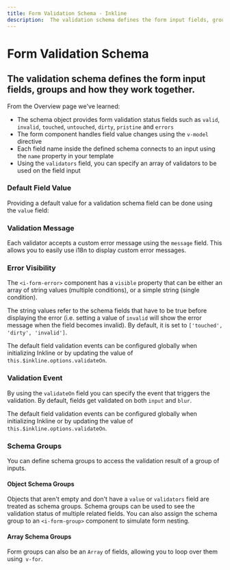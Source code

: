```yaml
---
title: Form Validation Schema - Inkline
description:  The validation schema defines the form input fields, groups and how they work together.
---
```


<script setup>
import {
    IFormValidationSchemaDefaultValueExample,
    IFormValidationSchemaValidationMessageExample,
    IFormValidationSchemaValidationEventExample,
    IFormValidationSchemaErrorVisibilityExample,
    IFormValidationSchemaGroupsObjectExample,
    IFormValidationSchemaGroupsArrayExample
} from '@inkline/inkline/stories/forms/validation/schema/index.mjs';
import { default as IFormValidationSchemaDefaultValueExampleHTML } from '@inkline/inkline/stories/forms/validation/schema/default-value.html?raw';
import { default as IFormValidationSchemaDefaultValueExampleJS } from '@inkline/inkline/stories/forms/validation/schema/default-value.mjs?raw';
import { default as IFormValidationSchemaValidationMessageExampleHTML } from '@inkline/inkline/stories/forms/validation/schema/validation-message.html?raw';
import { default as IFormValidationSchemaValidationMessageExampleJS } from '@inkline/inkline/stories/forms/validation/schema/validation-message.mjs?raw';
import { default as IFormValidationSchemaValidationEventExampleHTML } from '@inkline/inkline/stories/forms/validation/schema/validation-event.html?raw';
import { default as IFormValidationSchemaValidationEventExampleJS } from '@inkline/inkline/stories/forms/validation/schema/validation-event.mjs?raw';
import { default as IFormValidationSchemaErrorVisibilityExampleHTML } from '@inkline/inkline/stories/forms/validation/schema/error-visibility.html?raw';
import { default as IFormValidationSchemaErrorVisibilityExampleJS } from '@inkline/inkline/stories/forms/validation/schema/error-visibility.mjs?raw';
import { default as IFormValidationSchemaGroupsObjectExampleHTML } from '@inkline/inkline/stories/forms/validation/schema/groups-object.html?raw';
import { default as IFormValidationSchemaGroupsObjectExampleJS } from '@inkline/inkline/stories/forms/validation/schema/groups-object.mjs?raw';
import { default as IFormValidationSchemaGroupsArrayExampleHTML } from '@inkline/inkline/stories/forms/validation/schema/groups-array.html?raw';
import { default as IFormValidationSchemaGroupsArrayExampleJS } from '@inkline/inkline/stories/forms/validation/schema/groups-array.mjs?raw';
</script>

# Form Validation Schema
## The validation schema defines the form input fields, groups and how they work together.

From the <router-link :to="{ name: 'docs-forms-validation' }">Overview</router-link> page we've learned:
- The schema object provides form validation status fields such as `valid`, `invalid`, `touched`, `untouched`, `dirty`, `pristine` and `errors`
- The form component handles field value changes using the `v-model` directive
- Each field name inside the defined schema connects to an input using the `name` property in your template
- Using the `validators` field, you can specify an array of validators to be used on the field input

### Default Field Value
Providing a default value for a validation schema field can be done using the `value` field:

<example :component="IFormValidationSchemaDefaultValueExample" :html="IFormValidationSchemaDefaultValueExampleHTML" :js="IFormValidationSchemaDefaultValueExampleJS"></example>

### Validation Message
Each validator accepts a custom error message using the `message` field. This allows you to easily use i18n to display custom error messages.

<example :component="IFormValidationSchemaValidationMessageExample" :html="IFormValidationSchemaValidationMessageExampleHTML" :js="IFormValidationSchemaValidationMessageExampleJS"></example>

### Error Visibility
The `<i-form-error>` component has a `visible` property that can be either an array of string values (multiple conditions), or a simple string (single condition). 

The string values refer to the schema fields that have to be true before displaying the error (i.e. setting a value of `invalid` will show the error message when the field becomes invalid). By default, it is set to `['touched', 'dirty', 'invalid']`.

<example :component="IFormValidationSchemaErrorVisibilityExample" :html="IFormValidationSchemaErrorVisibilityExampleHTML" :js="IFormValidationSchemaErrorVisibilityExampleJS"></example>

The default field validation events can be configured globally when initializing Inkline or by updating the value of `this.$inkline.options.validateOn`.

### Validation Event
By using the `validateOn` field you can specify the event that triggers the validation. By default, fields get validated on both `input` and `blur`.

<example :component="IFormValidationSchemaValidationEventExample" :html="IFormValidationSchemaValidationEventExampleHTML" :js="IFormValidationSchemaValidationEventExampleJS"></example>

The default field validation events can be configured globally when initializing Inkline or by updating the value of `this.$inkline.options.validateOn`.

### Schema Groups
You can define schema groups to access the validation result of a group of inputs.

#### Object Schema Groups
Objects that aren't empty and don't have a `value` or `validators` field are treated as schema groups. Schema groups can be used to see the validation status of multiple related fields. You can also assign the schema group to an `<i-form-group>` component to simulate form nesting.

<example :component="IFormValidationSchemaGroupsObjectExample" :html="IFormValidationSchemaGroupsObjectExampleHTML" :js="IFormValidationSchemaGroupsObjectExampleJS"></example>

#### Array Schema Groups
Form groups can also be an `Array` of fields, allowing you to loop over them using` v-for`.

<example :component="IFormValidationSchemaGroupsArrayExample" :html="IFormValidationSchemaGroupsArrayExampleHTML" :js="IFormValidationSchemaGroupsArrayExampleJS"></example>
